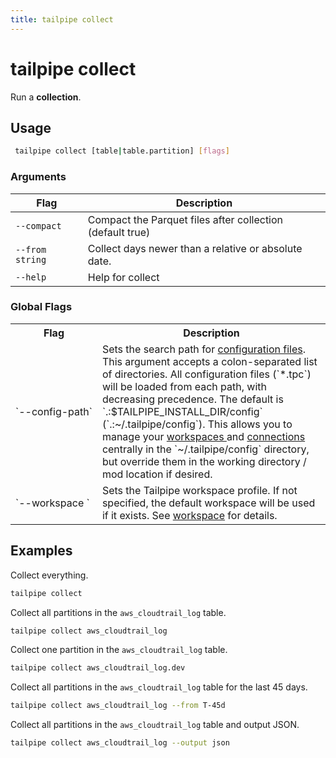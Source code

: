 ```yaml
---
title: tailpipe collect
---
```


# tailpipe collect

Run a **collection**.

## Usage
```bash
 tailpipe collect [table|table.partition] [flags]
 ```

### Arguments

| Flag | Description
|-|-
|  `--compact`       | Compact the Parquet files after collection (default true)
|  `--from string`   | Collect days newer than a relative or absolute date.
|  `--help`          |  Help for collect

### Global Flags

<table>
  <tr> 
    <th> Flag </th> 
    <th> Description </th> 
  </tr>

  <tr> 
    <td nowrap="true"> `--config-path`</td> 
    <td>  
    Sets the search path for <a href = "/docs/reference/config-files">configuration files</a>. This argument accepts a colon-separated list of directories.  All  configuration files (`*.tpc`) will be loaded from each path, with decreasing precedence.  The default is `.:$TAILPIPE_INSTALL_DIR/config` (`.:~/.tailpipe/config`).  This allows you to manage your <a href="/docs/reference/config-files/workspace"> workspaces </a> and <a href="/docs/reference/config-files/connection">connections</a> centrally in the `~/.tailpipe/config` directory, but override them in the working directory / mod location if desired.
    </td> 
  </tr>


  <tr> 
    <td nowrap="true"> `--workspace	`  </td> 
    <td>  Sets the Tailpipe workspace profile. If not specified, the default workspace will be used if it exists. See <a href="/docs/reference/config-files/workspace">workspace</a> for details. </td> 
  </tr>

</table>


## Examples

Collect everything.

```bash
tailpipe collect
```

Collect all partitions in the `aws_cloudtrail_log` table.

```bash
tailpipe collect aws_cloudtrail_log
```

Collect one partition in the `aws_cloudtrail_log` table.

```bash
tailpipe collect aws_cloudtrail_log.dev
```

Collect all partitions in the `aws_cloudtrail_log` table for the last 45 days.

```bash
tailpipe collect aws_cloudtrail_log --from T-45d
```

<!--
Collect all partitions in the `aws_cloudtrail_log` between January and June.

```bash
tailpipe collect aws_cloudtrail_log --from 1/1/2024 --to 6/30/2024
```
-->

Collect all partitions in the `aws_cloudtrail_log` table and output JSON.

```bash
tailpipe collect aws_cloudtrail_log --output json
```

